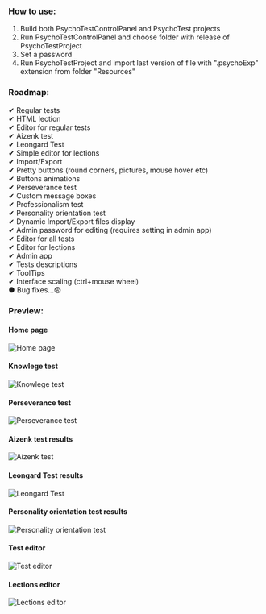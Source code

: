 ### How to use:
1. Build both PsychoTestControlPanel and PsychoTest projects
2. Run PsychoTestControlPanel and choose folder with release of PsychoTestProject
3. Set a password
4. Run PsychoTestProject and import last version of file with ".psychoExp" extension from folder "Resources"

### Roadmap:
✔ Regular tests<br/>
✔ HTML lection<br/>
✔ Editor for regular tests<br/>
✔ Aizenk test<br/>
✔ Leongard Test<br/>
✔ Simple editor for lections<br/>
✔ Import/Export<br/>
✔ Pretty buttons (round corners, pictures, mouse hover etc)<br/>
✔ Buttons animations<br/>
✔ Perseverance test<br/>
✔ Custom message boxes<br/>
✔ Professionalism test<br/>
✔ Personality orientation test<br/>
✔ Dynamic Import/Export files display<br/>
✔ Admin password for editing (requires setting in admin app)<br/>
✔ Editor for all tests<br/>
✔ Editor for lections<br/>
✔ Admin app <br/>
✔ Tests descriptions<br/>
✔ ToolTips<br/>
✔ Interface scaling (ctrl+mouse wheel)<br/>
● Bug fixes...😨<br/>
 
### Preview:

#### Home page
![Home page](https://github.com/meckbaig/PsychoTestProject/assets/103282503/f31876ba-9240-4a63-b5c0-82dd0bf8a11a)

#### Knowlege test
![Knowlege test](https://github.com/meckbaig/PsychoTestProject/assets/103282503/dfd130ed-1e6d-4ff3-ba0a-ea32e173c848)

#### Perseverance test
![Perseverance test](https://github.com/meckbaig/PsychoTestProject/assets/103282503/fd5f0717-cbbf-4bbe-987a-8329e533f86d)

#### Aizenk test results
![Aizenk test](https://github.com/meckbaig/PsychoTestProject/assets/103282503/dad006f2-5624-44db-a53e-3e51f8e6978f)

#### Leongard Test results
![Leongard Test](https://github.com/meckbaig/PsychoTestProject/assets/103282503/50290dae-ce79-437b-a5a6-c32c85330d0e)

#### Personality orientation test results
![Personality orientation test](https://github.com/meckbaig/PsychoTestProject/assets/103282503/63768efa-d3dc-4f30-96ff-c6c64e9650ba)

#### Test editor
![Test editor](https://github.com/meckbaig/PsychoTestProject/assets/103282503/a7843fae-76e9-4261-a7eb-26873f2165db)

#### Lections editor
![Lections editor](https://github.com/meckbaig/PsychoTestProject/assets/103282503/e20903d4-8146-4181-ae0d-26531a940616)
